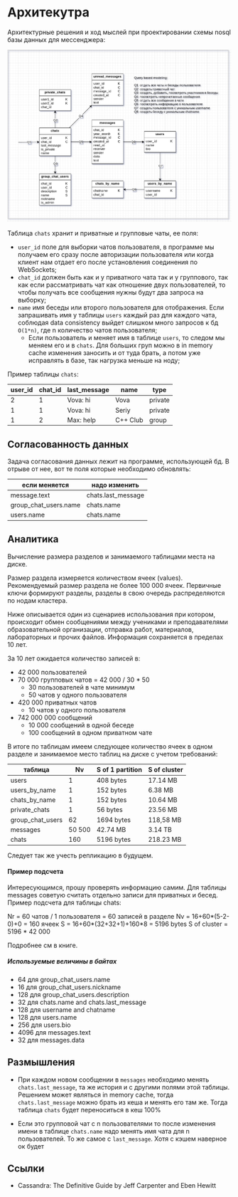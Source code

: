 # Архитекутра

Архитектурные решения и ход мыслей при проектировании схемы nosql базы данных для мессенджера:

![model](https://github.com/iqumi/y/blob/main/docs/db/database-model.png)

Таблица `chats` хранит и приватные и групповые чаты, ее поля:
- `user_id` поле для выборки чатов пользователя, в программе мы получаем его сразу после авторизации пользователя или когда клиент нам отдает его после установления соединения по WebSockets;
- `chat_id` должен быть как и у приватного чата так и у группового, так как если рассматривать чат как отношение двух пользователей, то чтобы получать все сообщения нужны будут два запроса на выборку;
- `name` имя беседы или второго пользователя для отображения. Если запрашивать имя у таблицы `users` каждый раз для каждого чата, соблюдая data consistency выйдет слишком много запросов к бд `O(1*n)`, где n количество чатов пользователя;
    - Если пользователь и меняет имя в таблице `users`, то следом мы меняем его и в `chats`. Для больших груп можно в in memory cache изменения заносить и от туда брать, а потом уже исправлять в базе, так нагрузка меньше на ноду;

Пример таблицы `chats`:

| user_id | chat_id | last_message | name     | type    |
| ------- | ------- | ------------ | -------- | ------- |
| 2       | 1       | Vova: hi     | Vova     | private |
| 1       | 1       | Vova: hi     | Seriy    | private |
| 1       | 2       | Max: help    | C++ Club | group   |


## Согласованность данных

Задача согласования данных лежит на программе, использующей бд. В отрыве от нее, вот те поля которые необходимо обновлять:

| если меняется         | надо изменить      |
| --------------------- | ------------------ |
| message.text          | chats.last_message |
| group_chat_users.name | chats.name         |
| users.name            | chats.name         |


## Аналитика

Вычисление размера разделов и занимаемого таблицами места на диске.

Размер раздела измеряется количеством ячеек (values). Рекомендуемый размер раздела не более 100 000 ячеек. Первичные ключи формируют разделы, разделы в свою очередь распределяются по нодам кластера.

Ниже описывается один из сценариев использования при котором, происходит обмен сообщениями между учениками и преподавателями образовательной организации, отправка работ, материалов, лабораторных и прочих файлов. Информация сохраняется в пределах 10 лет.

За 10 лет ожидается количество записей в:
- 42 000 пользователей
- 70 000 групповых чатов = 42 000 / 30 * 50
    - 30 пользователей в чате минимум 
    - 50 чатов у одного пользователя
- 420 000 приватных чатов
    - 10 чатов у одного пользователя
- 742 000 000 сообщений
    - 10 000 сообщений в одной беседе
    - 100 сообщений в одном приватном чате

В итоге по таблицам имеем следующее количество ячеек в одном разделе и занимаемое место таблиц на диске с учетом требований:

| таблица          | Nv     | S of 1 partition | S of cluster |
| ---------------- | ------ | ---------------- | ------------ |
| users            | 1      | 408 bytes        | 17.14 MB     | 
| users_by_name    | 1      | 152 bytes        | 6.38 MB      |
| chats_by_name    | 1      | 152 bytes        | 10.64 MB     |
| private_chats    | 1      | 56 bytes         | 23.56 MB     | 
| group_chat_users | 62     | 1694 bytes       | 118,58 MB    |
| messages         | 50 500 | 42.74 MB         | 3.14 TB      | 
| chats            | 160    | 5196 bytes       | 218.23 MB    |

Следует так же учесть репликацию в будущем.


#### Пример подсчета

Интересующимся, прошу проверять информацию самим. Для таблицы messages советую считать отдельно записи для приватных и бесед. Пример подсчета для таблицы chats: 

Nr = 60 чатов / 1 пользователя = 60 записей в разделе
Nv = 16+60*(5-2-0)+0 = 160 ячеек
S = 16+60*(32+32+1)+160*8 = 5196 bytes 
S of cluster = 5196 * 42 000

Подробнее см в книге. 


##### Используемые величины в байтах

- 64 для group_chat_users.name
- 16 для group_chat_users.nickname
- 128 для group_chat_users.description
- 32 для chats.name and chats.last_message
- 128 для username and chatname
- 128 для users.name
- 256 для users.bio
- 4096 для messages.text
- 32 для messages.data


## Размышления 

- При каждом новом сообщении в `messages` необходимо менять `chats.last_message`, та же история и с другими полями этой таблицы. Решением может являться in memory cache, тогда `chats.last_message` можно брать из кеша и менять его там же. Тогда таблица `chats` будет переноситься в кеш 100%

- Если это групповой чат с n пользователями то после изменения имени в таблице `chats.name` надо менять имя чата для n пользователей. То же самое с `last_message`. Хотя с кэшем наверное ок будет


## Ссылки

- Cassandra: The Definitive Guide by Jeff Carpenter and Eben Hewitt


